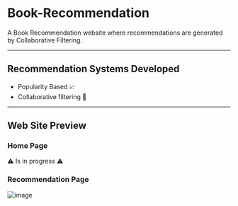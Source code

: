 # Book-Recommendation
A Book Recommendation website where recommendations are generated by Collaborative Filtering.

<hr>

## Recommendation Systems Developed
 - Popularity Based 📈
 - Collaborative filtering 🤝

<hr>

## Web Site Preview
### Home Page
 ⚠️ Is in progress ⚠️
### Recommendation Page
![image](https://github.com/Vignesh227/Book-Recommendation/assets/96369223/b787ecf3-d842-4189-82e4-00c7bcd8dc66)



